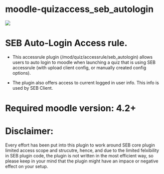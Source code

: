 # moodle-quizaccess_seb_autologin
![](https://github.com/ethz-let/moodle-quizaccess_seb_autologin/actions/workflows/moodle-plugin-ci.yml/badge.svg)

# SEB Auto-Login Access rule.

* This accessrule plugin (/mod/quiz/accessrule/seb_autologin) allows users to auto login to moodle when launching a quiz that is using SEB accessrule (with upload client config, or manually created config options).

* The plugin also offers access to current logged in user info. This info is used by SEB Client.

# Required moodle version: 4.2+

# Disclaimer:
Every effort has been put into this plugin to work around SEB core plugin limited access scope and strucutre, hence, and due to the limited felxibility in SEB plugin code, the plugin is not written in the most efficient way, so please keep in your mind that the plugin might have an impace or negative effect on your setup.
